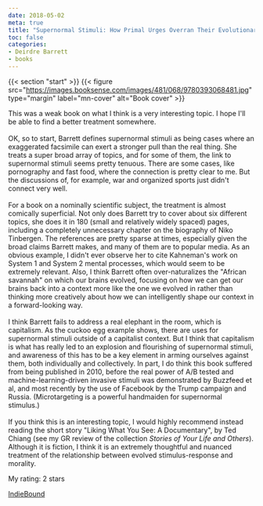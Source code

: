 ```yaml
---
date: 2018-05-02
meta: true
title: "Supernormal Stimuli: How Primal Urges Overran Their Evolutionary Purpose"
toc: false
categories:
- Deirdre Barrett
- books
---
```


{{< section "start" >}}
{{< figure src="https://images.booksense.com/images/481/068/9780393068481.jpg" type="margin" label="mn-cover" alt="Book cover" >}}

This was a weak book on what I think is a very interesting topic. I hope I'll be able to find a better treatment somewhere. <br /><br />OK, so to start, Barrett defines supernormal stimuli as being cases where an exaggerated facsimile can exert a stronger pull than the real thing. She treats a super broad array of topics, and for some of them, the link to supernormal stimuli seems pretty tenuous. There are some cases, like pornography and fast food, where the connection is pretty clear to me. But the discussions of, for example, war and organized sports just didn't connect very well.<br /><br />For a book on a nominally scientific subject, the treatment is almost comically superficial. Not only does Barrett try to cover about six different topics, she does it in 180 (small and relatively widely spaced) pages, including a completely unnecessary chapter on the biography of Niko Tinbergen. The references are pretty sparse at times, especially given the broad claims Barrett makes, and many of them are to popular media. As an obvious example, I didn't ever observe her to cite Kahneman's work on System 1 and System 2 mental processes, which would seem to be extremely relevant. Also, I think Barrett often over-naturalizes the "African savannah" on which our brains evolved, focusing on how we can get our brains back into a context more like the one we evolved in rather than thinking more creatively about how we can intelligently shape our context in a forward-looking way.<br /><br />I think Barrett fails to address a real elephant in the room, which is capitalism. As the cuckoo egg example shows, there are uses for supernormal stimuli outside of a capitalist context. But I think that capitalism is what has really led to an explosion and flourishing of supernormal stimuli, and awareness of this has to be a key element in arming ourselves against them, both individually and collectively. In part, I do think this book suffered from being published in 2010, before the real power of A/B tested and machine-learning-driven invasive stimuli was demonstrated by Buzzfeed et al, and most recently by the use of Facebook by the Trump campaign and Russia. (Microtargeting is a powerful handmaiden for supernormal stimulus.)<br /><br />If you think this is an interesting topic, I would highly recommend instead reading the short story "Liking What You See: A Documentary", by Ted Chiang (see my GR review of the collection _Stories of Your Life and Others_). Although it is fiction, I think it is an extremely thoughtful and nuanced treatment of the relationship between evolved stimulus-response and morality.

My rating: 2 stars  

[IndieBound](https://www.indiebound.org/book/9780393068481)
